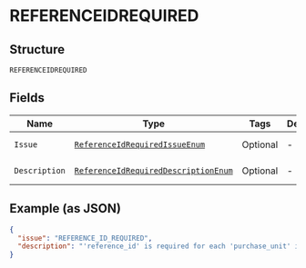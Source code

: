 
# REFERENCEIDREQUIRED

## Structure

`REFERENCEIDREQUIRED`

## Fields

| Name | Type | Tags | Description | Getter | Setter |
|  --- | --- | --- | --- | --- | --- |
| `Issue` | [`ReferenceIdRequiredIssueEnum`](../../doc/models/reference-id-required-issue-enum.md) | Optional | - | ReferenceIdRequiredIssueEnum getIssue() | setIssue(ReferenceIdRequiredIssueEnum issue) |
| `Description` | [`ReferenceIdRequiredDescriptionEnum`](../../doc/models/reference-id-required-description-enum.md) | Optional | - | ReferenceIdRequiredDescriptionEnum getDescription() | setDescription(ReferenceIdRequiredDescriptionEnum description) |

## Example (as JSON)

```json
{
  "issue": "REFERENCE_ID_REQUIRED",
  "description": "'reference_id' is required for each 'purchase_unit' if multiple 'purchase_unit' are provided."
}
```

